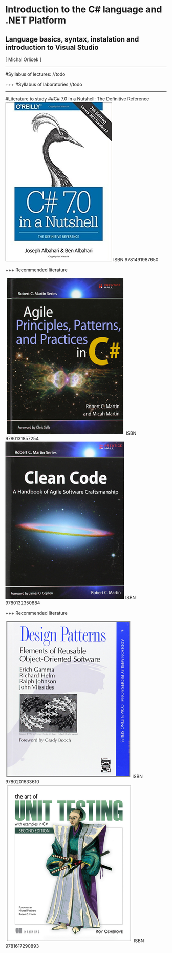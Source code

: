 # Introduction to the C# language and .NET Platform
## Language basics, syntax, instalation and introduction to Visual Studio
<div class="right">
[ Michal Orlicek <xorlic00@stud.fit.vutbr.cz> ]
</div>

---
#Syllabus of lectures:
//todo

+++
#Syllabus of laboratories
//todo

---
#Literature to study
##C# 7.0 in a Nutshell: The Definitive Reference
![nieco](/Lectures/Lecture01/Assets/img/CsharpinNUtshell.jpg)
ISBN 9781491987650

+++
Recommended literature
<div class="left">
    <img src="./Assets/img/PrincipesPatternsPracticesinCsharp.png" />
    ISBN 9780131857254
</div>
<div class="right">
    <img src="./Assets/img/CleanCode.png" />
    ISBN 9780132350884
</div>

+++
Recommended literature
<div class="left">
    <img src="./Assets/img/DesignPatterns.png" />
    ISBN 9780201633610
</div>
<div class="right">
    <img src="./Assets/img/UnitTesting.png" />
    ISBN 9781617290893
</div>